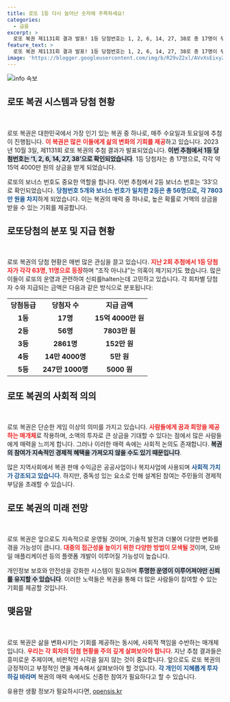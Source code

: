 ```yaml
---
title: 로또 1등 다시 늘어난 숫자에 주목하세요!
categories:
  - 금융
excerpt: >
  로또 복권 제1131회 결과 발표! 1등 당첨번호는 1, 2, 6, 14, 27, 38로 총 17명이 무려 15억 원씩 손에 쥐었습니다. 잇따른 다수 당첨에 조작 논란까지! 운이 좋은 당신은 이번 주 복권을 사러 가야 할까?
feature_text: >
  로또 복권 제1131회 결과 발표! 1등 당첨번호는 1, 2, 6, 14, 27, 38로 총 17명이 무려 15억 원씩 손에 쥐었습니다. 잇따른 다수 당첨에 조작 논란까지! 운이 좋은 당신은 이번 주 복권을 사러 가야 할까?
image: 'https://blogger.googleusercontent.com/img/b/R29vZ2xl/AVvXsEixyZcFfHzMRdzZMjFBmAUKJYCLCGyLL1o632UiGVXcaFdKo_bkvkuCioo0uUKlGfBVcT3P84aROyZIXSBEx3Aw5nCQ3pTgDom1WDC4m8eifvWiAmWEEVb4x6G_l8C0QH225ldMjyaFvpxGEBGNO37VmDTDMHGhJPq73UglMfDca1-0aw/s1600/blogspot.png'
---
```


<p><img src="https://blogger.googleusercontent.com/img/b/R29vZ2xl/AVvXsEixyZcFfHzMRdzZMjFBmAUKJYCLCGyLL1o632UiGVXcaFdKo_bkvkuCioo0uUKlGfBVcT3P84aROyZIXSBEx3Aw5nCQ3pTgDom1WDC4m8eifvWiAmWEEVb4x6G_l8C0QH225ldMjyaFvpxGEBGNO37VmDTDMHGhJPq73UglMfDca1-0aw/s1600/blogspot.png" alt="info 속보" /></p>

<h2>로또 복권 시스템과 당첨 현황</h2>

<p data-ke-size="size16">&nbsp;</p>

<p>로또 복권은 대한민국에서 가장 인기 있는 복권 중 하나로, 매주 수요일과 토요일에 추첨이 진행됩니다. <b><span style="color: #ee2323;">이 복권은 많은 이들에게 삶의 변화의 기회를 제공</span></b>하고 있습니다. 2023년 10월 3일, 제1131회 로또 복권의 추첨 결과가 발표되었습니다. <b><span style="background-color: #21538527;">이번 추첨에서 1등 당첨번호는 ‘1, 2, 6, 14, 27, 38’으로 확인되었습니다</span></b>. 1등 당첨자는 총 17명으로, 각각 약 15억 4000만 원의 상금을 받게 되었습니다.</p>

<p>로또의 보너스 번호도 중요한 역할을 합니다. 이번 추첨에서 2등 보너스 번호는 ‘33’으로 확인되었습니다. <b><span style="color: #1a5490;">당첨번호 5개와 보너스 번호가 일치한 2등은 총 56명으로, 각 7803만 원을 차지</span></b>하게 되었습니다. 이는 복권의 매력 중 하나로, 높은 확률로 거액의 상금을 받을 수 있는 기회를 제공합니다.</p>

<h2>로또당첨의 분포 및 지급 현황</h2>

<p data-ke-size="size16">&nbsp;</p>

<p>로또 복권의 당첨 현황은 매번 많은 관심을 끌고 있습니다. <b><span style="color: #ee2323;">지난 2회 추첨에서 1등 당첨자가 각각 63명, 11명으로 등장</span></b>하며 “조작 아니냐”는 의혹이 제기되기도 했습니다. 많은 이들이 로또의 운영과 관련하여 신뢰를halten는데 고민하고 있습니다. 각 회차별 당첨자 수와 지급되는 금액은 다음과 같은 방식으로 분포됩니다:</p>

<table>
    <tr>
        <td style="text-align: center; height: 17px;"><b>당첨등급</b></td>
        <td style="text-align: center; height: 17px;"><b>당첨자 수</b></td>
        <td style="text-align: center; height: 17px;"><b>지급 금액</b></td>
    </tr>
    <tr>
        <td style="text-align: center; height: 17px;"><b>1등</b></td>
        <td style="text-align: center; height: 17px;"><b>17명</b></td>
        <td style="text-align: center; height: 17px;"><b>15억 4000만 원</b></td>
    </tr>
    <tr>
        <td style="text-align: center; height: 17px;"><b>2등</b></td>
        <td style="text-align: center; height: 17px;"><b>56명</b></td>
        <td style="text-align: center; height: 17px;"><b>7803만 원</b></td>
    </tr>
    <tr>
        <td style="text-align: center; height: 17px;"><b>3등</b></td>
        <td style="text-align: center; height: 17px;"><b>2861명</b></td>
        <td style="text-align: center; height: 17px;"><b>152만 원</b></td>
    </tr>
    <tr>
        <td style="text-align: center; height: 17px;"><b>4등</b></td>
        <td style="text-align: center; height: 17px;"><b>14만 4000명</b></td>
        <td style="text-align: center; height: 17px;"><b>5만 원</b></td>
    </tr>
    <tr>
        <td style="text-align: center; height: 17px;"><b>5등</b></td>
        <td style="text-align: center; height: 17px;"><b>247만 1000명</b></td>
        <td style="text-align: center; height: 17px;"><b>5000 원</b></td>
    </tr>
</table>

<h2>로또 복권의 사회적 의의</h2>

<p data-ke-size="size16">&nbsp;</p>

<p>로또 복권은 단순한 게임 이상의 의미를 가지고 있습니다. <b><span style="color: #ee2323;">사람들에게 꿈과 희망을 제공하는 매개체</span></b>로 작용하며, 소액의 투자로 큰 상금을 기대할 수 있다는 점에서 많은 사람들에게 매력을 느끼게 합니다. 그러나 이러한 매력 속에는 사회적 논의도 존재합니다. <b><span style="background-color: #21538527;">복권의 참여가 지속적인 경제적 혜택을 가져오지 않을 수도 있기 때문입니다</span></b>.</p>

<p>많은 지역사회에서 복권 판매 수익금은 공공사업이나 복지사업에 사용되며 <b><span style="color: #1a5490;">사회적 가치가 강조되고 있습니다</span></b>. 하지만, 중독성 있는 요소로 인해 설계된 참여는 주민들의 경제적 부담을 초래할 수 있습니다.</p>

<h2>로또 복권의 미래 전망</h2>

<p data-ke-size="size16">&nbsp;</p>

<p>로또 복권은 앞으로도 지속적으로 운영될 것이며, 기술적 발전과 더불어 다양한 변화를 겪을 가능성이 큽니다. <b><span style="color: #ee2323;">대중의 접근성을 높이기 위한 다양한 방법이 모색될 것</span></b>이며, 모바일 애플리케이션 등의 플랫폼 개발이 이루어질 가능성이 높습니다.</p>

<p>개인정보 보호와 안전성을 강화한 시스템이 필요하며 <b><span style="background-color: #21538527;">투명한 운영이 이루어져야만 신뢰를 유지할 수 있습니다</span></b>. 이러한 노력들은 복권을 통해 더 많은 사람들이 참여할 수 있는 기회를 제공할 것입니다.</p>

<h2>맺음말</h2>

<p data-ke-size="size16">&nbsp;</p>

<p>로또 복권은 삶을 변화시키는 기회를 제공하는 동시에, 사회적 책임을 수반하는 매개체입니다. <b><span style="color: #ee2323;">우리는 각 회차의 당첨 현황을 주의 깊게 살펴보아야 합니다</span></b>. 지난 추첨 결과들은 흥미로운 주제이며, 비판적인 시각을 잃지 않는 것이 중요합니다. 앞으로도 로또 복권의 긍정적이고 부정적인 면을 계속해서 살펴보아야 할 것입니다. <b><span style="color: #1a5490;">각 개인이 지혜롭게 투자하길 바라며</span></b> 복권의 매력 속에서도 신중한 참여가 필요하다고 할 수 있습니다.</p>
유용한 생활 정보가 필요하시다면, <a href="https://opensis.kr" rel="dofollow">opensis.kr</a>


